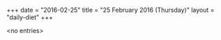 +++
date = "2016-02-25"
title = "25 February 2016 (Thursday)"
layout = "daily-diet"
+++


\<no entries\>
